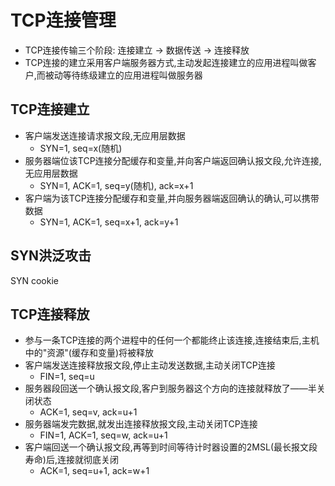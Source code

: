 # TCP连接管理

- TCP连接传输三个阶段: 连接建立 -> 数据传送 -> 连接释放
- TCP连接的建立采用客户端服务器方式,主动发起连接建立的应用进程叫做客户,而被动等待练级建立的应用进程叫做服务器

## TCP连接建立

- 客户端发送连接请求报文段,无应用层数据
  - SYN=1, seq=x(随机)
- 服务器端位该TCP连接分配缓存和变量,并向客户端返回确认报文段,允许连接,无应用层数据
  - SYN=1, ACK=1, seq=y(随机), ack=x+1
- 客户端为该TCP连接分配缓存和变量,并向服务器端返回确认的确认,可以携带数据
  - SYN=1, ACK=1, seq=x+1, ack=y+1

## SYN洪泛攻击

SYN cookie

## TCP连接释放

- 参与一条TCP连接的两个进程中的任何一个都能终止该连接,连接结束后,主机中的"资源"(缓存和变量)将被释放
- 客户端发送连接释放报文段,停止主动发送数据,主动关闭TCP连接
  - FIN=1, seq=u
- 服务器段回送一个确认报文段,客户到服务器这个方向的连接就释放了——半关闭状态
  - ACK=1, seq=v, ack=u+1
- 服务器端发完数据,就发出连接释放报文段,主动关闭TCP连接
  - FIN=1, ACK=1, seq=w, ack=u+1
- 客户端回送一个确认报文段,再等到时间等待计时器设置的2MSL(最长报文段寿命)后,连接就彻底关闭
  - ACK=1, seq=u+1, ack=w+1
